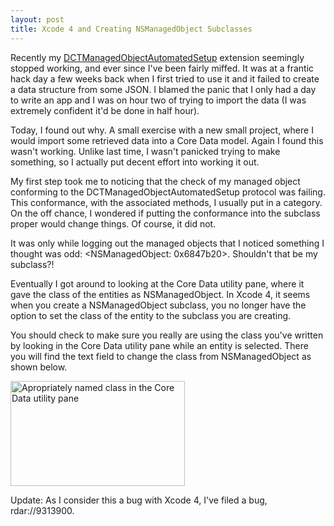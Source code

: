 ```yaml
---
layout: post
title: Xcode 4 and Creating NSManagedObject Subclasses
---
```


Recently my [DCTManagedObjectAutomatedSetup](https://github.com/danielctull/DCTCoreData/blob/master/Automated%20Setup/NSManagedObject%2BDCTAutomatedSetup.h) extension seemingly stopped working, and ever since I've been fairly miffed. It was at a frantic hack day a few weeks back when I first tried to use it and it failed to create a data structure from some JSON. I blamed the panic that I only had a day to write an app and I was on hour two of trying to import the data (I was extremely confident it'd be done in half hour).

Today, I found out why. A small exercise with a new small project, where I would import some retrieved data into a Core Data model. Again I found this wasn't working. Unlike last time, I wasn't panicked trying to make something, so I actually put decent effort into working it out.

My first step took me to noticing that the check of my managed object conforming to the DCTManagedObjectAutomatedSetup protocol was failing. This conformance, with the associated methods, I usually put in a category. On the off chance, I wondered if putting the conformance into the subclass proper would change things. Of course, it did not.

It was only while logging out the managed objects that I noticed something I thought was odd: &lt;NSManagedObject: 0x6847b20&gt;. Shouldn't that be my subclass?!

Eventually I got around to looking at the Core Data utility pane, where it gave the class of the entities as NSManagedObject. In Xcode 4, it seems when you create a NSManagedObject subclass, you no longer have the option to set the class of the entity to the subclass you are creating.

You should check to make sure you really are using the class you've written by looking in the Core Data utility pane while an entity is selected. There you will find the text field to change the class from NSManagedObject as shown below.

<img class=" aligncenter" src="/images/2011-04-20-xcode-4-and-creating-nsmanagedobject-subclasses/1.png" alt="Apropriately named class in the Core Data utility pane" width="279" height="168" />

Update: As I consider this a bug with Xcode 4, I've filed a bug, rdar://9313900.
